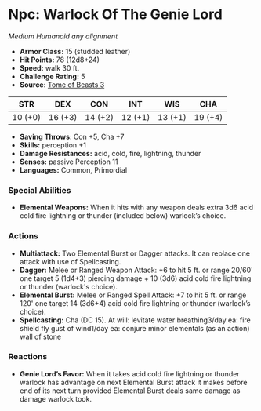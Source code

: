 # Npc: Warlock Of The Genie Lord

*Medium* *Humanoid* *any alignment*

- **Armor Class:** 15 (studded leather)
- **Hit Points:** 78 (12d8+24)
- **Speed:** walk 30 ft.
- **Challenge Rating:** 5
- **Source:** [Tome of Beasts 3](https://koboldpress.com/kpstore/product/tome-of-beasts-2-for-5th-edition/)

| STR | DEX | CON | INT | WIS | CHA |
| --- | --- | --- | --- | --- | --- |
| 10 (+0) | 16 (+3) | 14 (+2) | 12 (+1) | 13 (+1) | 19 (+4) |

- **Saving Throws**: Con +5, Cha +7
- **Skills:** perception +1
- **Damage Resistances:** acid, cold, fire, lightning, thunder
- **Senses:** passive Perception 11
- **Languages:** Common, Primordial
### Special Abilities
- **Elemental Weapons:** When it hits with any weapon deals extra 3d6 acid cold fire lightning or thunder (included below) warlock’s choice.
### Actions
- **Multiattack:** Two Elemental Burst or Dagger attacks. It can replace one attack with use of Spellcasting.
- **Dagger:** Melee or Ranged Weapon Attack: +6 to hit 5 ft. or range 20/60' one target 5 (1d4+3) piercing damage + 10 (3d6) acid cold fire lightning or thunder (warlock's choice).
- **Elemental Burst:** Melee or Ranged Spell Attack: +7 to hit 5 ft. or range 120' one target 14 (3d6+4) acid cold fire lightning or thunder (warlock’s choice).
- **Spellcasting:** Cha (DC 15). At will: levitate water breathing3/day ea: fire shield fly gust of wind1/day ea: conjure minor elementals (as an action) wall of stone
### Reactions
- **Genie Lord’s Favor:** When it takes acid cold fire lightning or thunder warlock has advantage on next Elemental Burst attack it makes before end of its next turn provided Elemental Burst deals same damage as damage warlock took.
